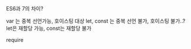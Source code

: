 ES6과 7의 차이?

var 는 중복 선언가능, 호이스팅 대상
let, const 는 중복 선언 불가, 호이스팅 불가..?
let은 재할당 가능, const는 재할당 불가


require
<!--stackedit_data:
eyJoaXN0b3J5IjpbMTAxNzgyMjg0OF19
-->